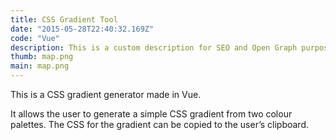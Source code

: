 ```yaml
---
title: CSS Gradient Tool
date: "2015-05-28T22:40:32.169Z"
code: "Vue"
description: This is a custom description for SEO and Open Graph purposes, rather than the default generated excerpt. Simply add a description field to the frontmatter.
thumb: map.png
main: map.png
---
```



This is a CSS gradient generator made in Vue.

It allows the user to generate a simple CSS gradient from two colour palettes. The CSS for the gradient can be copied to the user’s clipboard.